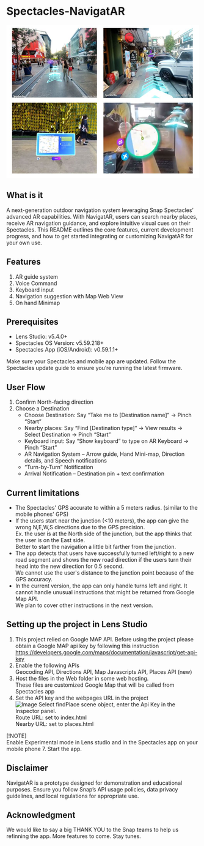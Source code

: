 # Spectacles-NavigatAR
<img src="https://github.com/Utopia-Lab-Studio/Spectacles-NavigatAR/blob/main/screenshot.JPG" alt="shot 1" width="600" height="400">

## What is it
A next-generation outdoor navigation system leveraging Snap Spectacles’ advanced AR capabilities. With NavigatAR, users can search nearby places, receive AR navigation guidance, and explore intuitive visual cues on their Spectacles. This README outlines the core features, current development progress, and how to get started integrating or customizing NavigatAR for your own use.

## Features
1. AR guide system
2. Voice Command
3. Keyboard input
4. Navigation suggestion with Map Web View 
5. On hand Minimap 


## Prerequisites
- Lens Studio: v5.4.0+
- Spectacles OS Version: v5.59.218+
- Spectacles App (iOS/Android): v0.59.1.1+

Make sure your Spectacles and mobile app are updated. Follow the Spectacles update guide to ensure you’re running the latest firmware.


## User Flow
1. Confirm North-facing direction
2. Choose a Destination
    - Choose Destination: Say “Take me to [Destination name]” → Pinch “Start”
    - Nearby places: Say “Find [Destination type]” → View results → Select Destination → Pinch “Start”
    - Keyboard input: Say “Show keyboard” to type on AR Keyboard → Pinch “Start”
    - AR Navigation System – Arrow guide, Hand Mini-map, Direction details, and Speech notifications
    - “Turn-by-Turn” Notification
    - Arrival Notification – Destination pin + text confirmation

## Current limitations
- The Spectacles' GPS accurate to within a 5 meters radius. (similar to the mobile phones' GPS)
- If the users start near the junction (<10 meters), the app can give the wrong N,E,W,S directions due to the GPS precision. \
  Ex. the user is at the North side of the junction, but the app thinks that the user is on the East side.  \
  Better to start the navigation a little bit farther from the junction.
- The app detects that users have successfully turned left/right to a new road segment and shows the new road direction if the users turn their head into the new direction for 0.5 second.  \
  We cannot use the user's distance to the junction point because of the GPS accuracy.
- In the current version, the app can only handle turns left and right.  It cannot handle unusual instructions that might be returned from Google Map API. \
  We plan to cover other instructions in the next version. 


## Setting up the project in Lens Studio
1. This project relied on Google MAP API.  Before using the project please obtain a Google MAP api key by following this instruction \
   https://developers.google.com/maps/documentation/javascript/get-api-key
2. Enable the following APIs \
   Geocoding API, Directions API, Map Javascripts API, Places API (new) 
3. Host the files in the Web folder in some web hosting. \
   These files are customized Google Map that will be called from Spectacles app
4. Set the API key and the webpages URL in the project \
![Image](https://github.com/user-attachments/assets/90fbc0d2-491b-4845-9b97-9ab8ed76ba51)
   Select findPlace scene object, enter the Api Key in the Inspector panel. \
   Route URL: set to index.html \
   Nearby URL: set to places.html

[!NOTE]  
Enable Experimental mode in Lens studio and in the Spectacles app on your mobile phone
7. Start the app. 

## Disclaimer   
NavigatAR is a prototype designed for demonstration and educational purposes. Ensure you follow Snap’s API usage policies, data privacy guidelines, and local regulations for appropriate use.


## Acknowledgment
We would like to say a big THANK YOU to the Snap teams to help us refinning the app. More features to come. Stay tunes.
